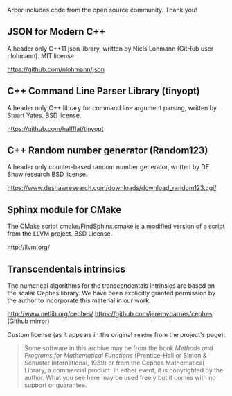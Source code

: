 Arbor includes code from the open source community. Thank you!

## JSON for Modern C++

A header only C++11 json library, written by Niels Lohmann (GitHub user nlohmann).
MIT license.

https://github.com/nlohmann/json

## C++ Command Line Parser Library (tinyopt)

A header only C++ library for command line argument parsing, written by Stuart Yates.
BSD license.

https://github.com/halfflat/tinyopt

##  C++ Random number generator (Random123)
A header only counter-based random number generator, written by DE Shaw research
BSD license. 

https://www.deshawresearch.com/downloads/download_random123.cgi/

## Sphinx module for CMake

The CMake script cmake/FindSphinx.cmake is a modified version of a script from the LLVM
project.
BSD License.

http://llvm.org/

## Transcendentals intrinsics

The numerical algorithms for the transcendentals intrinsics are based on the
scalar Cephes library. We have been explicitly granted permission by the author to
incorporate this material in our work.

http://www.netlib.org/cephes/
https://github.com/jeremybarnes/cephes (Github mirror)

Custom license (as it appears in the original `readme` from the project's page):

>Some software in this archive may be from the book _Methods and
>Programs for Mathematical Functions_ (Prentice-Hall or Simon & Schuster
>International, 1989) or from the Cephes Mathematical Library, a
>commercial product. In either event, it is copyrighted by the author.
>What you see here may be used freely but it comes with no support or
>guarantee.
